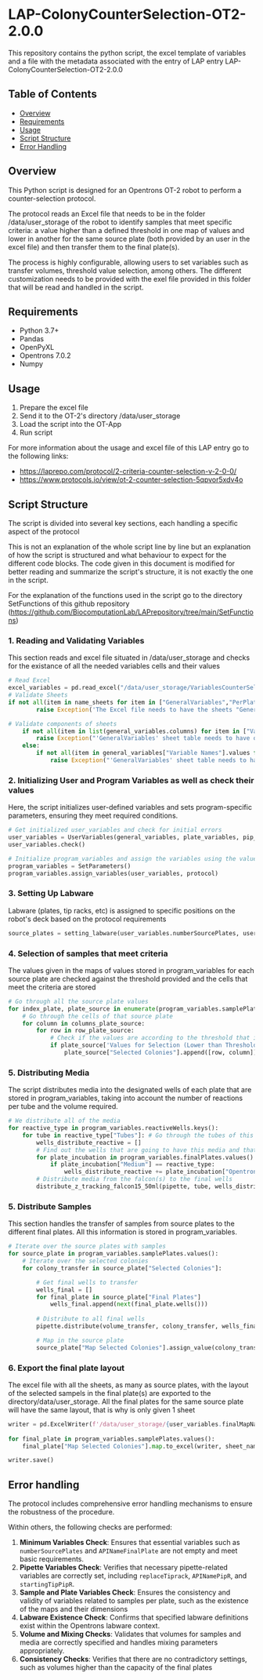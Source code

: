 # LAP-ColonyCounterSelection-OT2-2.0.0

This repository contains the python script, the excel template of variables and a file with the metadata associated with the entry of LAP entry LAP-ColonyCounterSelection-OT2-2.0.0

## Table of Contents

- [Overview](#overview)
- [Requirements](#requirements)
- [Usage](#usage)
- [Script Structure](#script-structurescript)
- [Error Handling](#error-handling)

## Overview

This Python script is designed for an Opentrons OT-2 robot to perform a counter-selection protocol.

The protocol reads an Excel file that needs to be in the folder /data/user_storage of the robot to identify samples that meet specific criteria: a value higher than a defined threshold in one map of values and lower in another for the same source plate (both provided by an user in the excel file) and then transfer them to the final plate(s).

The process is highly configurable, allowing users to set variables such as transfer volumes, threshold value selection, among others. The different customization needs to be provided with the exel file provided in this folder that will be read and handled in the script.

## Requirements

 - Python 3.7+
 - Pandas
 - OpenPyXL
 - Opentrons 7.0.2
 - Numpy

## Usage

1. Prepare the excel file
2. Send it to the OT-2's directory /data/user_storage
3. Load the script into the OT-App
4. Run script

For more information about the usage and excel file of this LAP entry go to the following links:
 - https://laprepo.com/protocol/2-criteria-counter-selection-v-2-0-0/
 - https://www.protocols.io/view/ot-2-counter-selection-5qpvor5xdv4o

## Script Structure

The script is divided into several key sections, each handling a specific aspect of the protocol

This is not an explanation of the whole script line by line but an explanation of how the script is structured and what behaviour to expect for the different code blocks. The code  given in this document is modified for better reading and summarize the script's structure, it is not exactly the one in the script.

For the explanation of the functions used in the script go to the directory SetFunctions of this github repository (https://github.com/BiocomputationLab/LAPrepository/tree/main/SetFunctions)

### 1. Reading and Validating Variables
This section reads and excel file situated in /data/user_storage and checks for the existance of all the needed variables cells and their values

```python
# Read Excel
excel_variables = pd.read_excel("/data/user_storage/VariablesCounterSelection.xlsx", sheet_name = None, engine = "openpyxl")
# Validate Sheets
if not all(item in name_sheets for item in ["GeneralVariables","PerPlateVariables","PipetteVariables"]):
		raise Exception('The Excel file needs to have the sheets "GeneralVariables","PerPlateVariables" and "PipetteVariables"\nThey must have those names')

# Validate components of sheets
	if not all(item in list(general_variables.columns) for item in ["Value", "Variable Names"]):
		raise Exception("'GeneralVariables' sheet table needs to have only 2 columns: 'Variable Names' and 'Value'")
	else:
		if not all(item in general_variables["Variable Names"].values for item in ['API Name Source Plate', 'Number of Source Plates', 'Volume per Reactive (uL)']):
			raise Exception("'GeneralVariables' sheet table needs to have 3 rows with the following names: 'API Name Source Plate', 'Number of Source Plates', 'Volume per Reactive (uL)'")
```

### 2. Initializing User and Program Variables as well as check their values

Here, the script initializes user-defined variables and sets program-specific parameters, ensuring they meet required conditions.

```python
# Get initialized user_variables and check for initial errors
user_variables = UserVariables(general_variables, plate_variables, pip_variables)
user_variables.check()

# Initialize program_variables and assign the variables using the values inside of user_variable
program_variables = SetParameters()
program_variables.assign_variables(user_variables, protocol)
```

### 3. Setting Up Labware

Labware (plates, tip racks, etc) is assigned to specific positions on the robot's deck based on the protocol requirements

```python
source_plates = setting_labware(user_variables.numberSourcePlates, user_variables.APINameSamplePlate, program_variables.deckPositions, protocol, label = labels_source_plate)
```

### 4. Selection of samples that meet criteria

The values given in the maps of values stored in program_variables for each source plate are checked against the threshold provided and the cells that meet the criteria are stored

```python
# Go through all the source plate values
for index_plate, plate_source in enumerate(program_variables.samplePlates.values()):
    # Go through the cells of that source plate
	for column in columns_plate_source:
		for row in row_plate_source:
			# Check if the values are according to the threshold that it was set
			if plate_source['Values for Selection (Lower than Threshold)'].iloc[row, column] <= plate_source["Threshold Value"] and plate_source['Values for Selection (Greater than Threshold)'].iloc[row, column] >= plate_source["Threshold Value"]:
				plate_source["Selected Colonies"].append([row, column])
```

### 5. Distributing Media

The script distributes media into the designated wells of each plate that are stored in program_variables, taking into account the number of reactions per tube and the volume required.

```python
# We distribute all of the media
for reactive_type in program_variables.reactiveWells.keys():
    for tube in reactive_type["Tubes"]: # Go through the tubes of this media
        wells_distribute_reactive = []
        # Find out the wells that are going to have this media and that are going to be transferred from this source tube
        for plate_incubation in program_variables.finalPlates.values():
            if plate_incubation["Medium"] == reactive_type:
                wells_distribute_reactive += plate_incubation["Opentrons Place"].wells()[:number_reactions_tube]
        # Distribute media from the falcon(s) to the final wells 
        distribute_z_tracking_falcon15_50ml(pipette, tube, wells_distribute_reactive)
```

### 5. Distribute Samples

This section handles the transfer of samples from source plates to the different final plates. All this information is stored in program_variables.

```python
# Iterate over the source plates with samples
for source_plate in program_variables.samplePlates.values():
    # Iterate over the selected colonies
    for colony_transfer in source_plate["Selected Colonies"]:

        # Get final wells to transfer
        wells_final = []
        for final_plate in source_plate["Final Plates"]
            wells_final.append(next(final_plate.wells()))
                
        # Distribute to all final wells
        pipette.distribute(volume_transfer, colony_transfer, wells_final)

        # Map in the source plate
        source_plate["Map Selected Colonies"].assign_value(colony_transfer)
```

### 6. Export the final plate layout

The excel file with all the sheets, as many as source plates, with the layout of the selected sampels in the final plate(s) are exported to the
directory/data/user_storage. All the final plates for the same source plate will have the same layout, that is why is only given 1 sheet

```python
writer = pd.ExcelWriter(f'/data/user_storage/{user_variables.finalMapName}.xlsx', engine='openpyxl')
	
for final_plate in program_variables.samplePlates.values():
	final_plate["Map Selected Colonies"].map.to_excel(writer, sheet_name = final_plate["Name Final Map"])

writer.save()
```


## Error handling

The protocol includes comprehensive error handling mechanisms to ensure the robustness of the procedure.

Within others, the following checks are performed:

1. **Minimum Variables Check**: Ensures that essential variables such as `numberSourcePlates` and `APINameFinalPlate` are not empty and meet basic requirements.
2. **Pipette Variables Check**: Verifies that necessary pipette-related variables are correctly set, including `replaceTiprack`, `APINamePipR`, and `startingTipPipR`.
3. **Sample and Plate Variables Check**: Ensures the consistency and validity of variables related to samples per plate, such as the existence of the maps and their dimensions
4. **Labware Existence Check**: Confirms that specified labware definitions exist within the Opentrons labware context.
5. **Volume and Mixing Checks**: Validates that volumes for samples and media are correctly specified and handles mixing parameters appropriately.
6. **Consistency Checks**: Verifies that there are no contradictory settings, such as volumes higher than the capacity of the final plates
